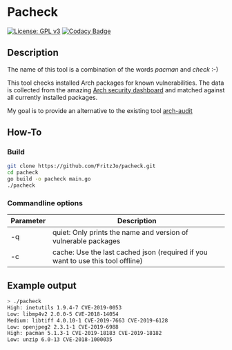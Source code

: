 # Pacheck
[![License: GPL v3](https://img.shields.io/badge/License-GPLv3-blue.svg)](https://www.gnu.org/licenses/gpl-3.0)
[![Codacy Badge](https://api.codacy.com/project/badge/Grade/0b059fc4954b406ea5c9543a73ecb234)](https://www.codacy.com/manual/fritzjo-git/pacheck?utm_source=github.com&amp;utm_medium=referral&amp;utm_content=FritzJo/pacheck&amp;utm_campaign=Badge_Grade)

## Description
The name of this tool is a combination of the words _pacman_ and _check_ :-)

This tool checks installed Arch packages for known vulnerabilities. The data is collected from the amazing [Arch security dashboard](https://security.archlinux.org/) and matched against all currently installed packages.

My goal is to provide an alternative to the existing tool [arch-audit](https://github.com/ilpianista/arch-audit)

## How-To
### Build
```bash
git clone https://github.com/FritzJo/pacheck.git
cd pacheck
go build -o pacheck main.go
./pacheck
```
### Commandline options
|Parameter|Description|
|---|---|
|-q| quiet: Only prints the name and version of vulnerable packages|
|-c| cache: Use the last cached json (required if you want to use this tool offline)|

## Example output
```bash
> ./pacheck
High: inetutils 1.9.4-7 CVE-2019-0053
Low: libmp4v2 2.0.0-5 CVE-2018-14054
Medium: libtiff 4.0.10-1 CVE-2019-7663 CVE-2019-6128
Low: openjpeg2 2.3.1-1 CVE-2019-6988
High: pacman 5.1.3-1 CVE-2019-18183 CVE-2019-18182
Low: unzip 6.0-13 CVE-2018-1000035
```
